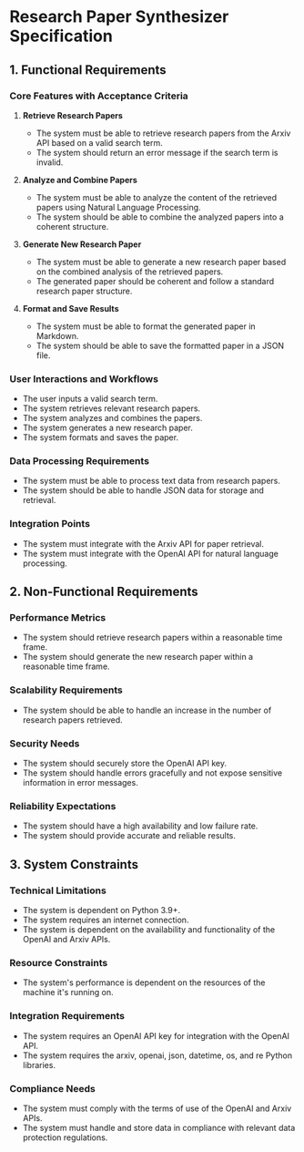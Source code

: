 # Research Paper Synthesizer Specification

## 1. Functional Requirements

### Core Features with Acceptance Criteria

1. **Retrieve Research Papers**
   - The system must be able to retrieve research papers from the Arxiv API based on a valid search term.
   - The system should return an error message if the search term is invalid.

2. **Analyze and Combine Papers**
   - The system must be able to analyze the content of the retrieved papers using Natural Language Processing.
   - The system should be able to combine the analyzed papers into a coherent structure.

3. **Generate New Research Paper**
   - The system must be able to generate a new research paper based on the combined analysis of the retrieved papers.
   - The generated paper should be coherent and follow a standard research paper structure.

4. **Format and Save Results**
   - The system must be able to format the generated paper in Markdown.
   - The system should be able to save the formatted paper in a JSON file.

### User Interactions and Workflows

- The user inputs a valid search term.
- The system retrieves relevant research papers.
- The system analyzes and combines the papers.
- The system generates a new research paper.
- The system formats and saves the paper.

### Data Processing Requirements

- The system must be able to process text data from research papers.
- The system should be able to handle JSON data for storage and retrieval.

### Integration Points

- The system must integrate with the Arxiv API for paper retrieval.
- The system must integrate with the OpenAI API for natural language processing.

## 2. Non-Functional Requirements

### Performance Metrics

- The system should retrieve research papers within a reasonable time frame.
- The system should generate the new research paper within a reasonable time frame.

### Scalability Requirements

- The system should be able to handle an increase in the number of research papers retrieved.

### Security Needs

- The system should securely store the OpenAI API key.
- The system should handle errors gracefully and not expose sensitive information in error messages.

### Reliability Expectations

- The system should have a high availability and low failure rate.
- The system should provide accurate and reliable results.

## 3. System Constraints

### Technical Limitations

- The system is dependent on Python 3.9+.
- The system requires an internet connection.
- The system is dependent on the availability and functionality of the OpenAI and Arxiv APIs.

### Resource Constraints

- The system's performance is dependent on the resources of the machine it's running on.

### Integration Requirements

- The system requires an OpenAI API key for integration with the OpenAI API.
- The system requires the arxiv, openai, json, datetime, os, and re Python libraries.

### Compliance Needs

- The system must comply with the terms of use of the OpenAI and Arxiv APIs.
- The system must handle and store data in compliance with relevant data protection regulations.